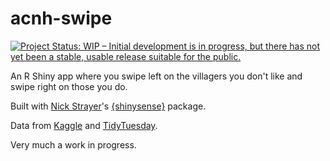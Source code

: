 
# acnh-swipe

<!-- badges: start -->
[![Project Status: WIP – Initial development is in progress, but there has not yet been a stable, usable release suitable for the public.](https://www.repostatus.org/badges/latest/wip.svg)](https://www.repostatus.org/#wip)
<!-- badges: end -->

An R Shiny app where you swipe left on the villagers you don't like and swipe right on those you do.

Built with [Nick Strayer](http://nickstrayer.me/)'s [{shinysense}](http://nickstrayer.me/shinysense/) package.

Data from [Kaggle](https://www.kaggle.com/jessicali9530/animal-crossing-new-horizons-nookplaza-dataset/data) and [TidyTuesday](https://github.com/rfordatascience/tidytuesday/blob/master/data/2020/2020-05-05/readme.md).

Very much a work in progress.